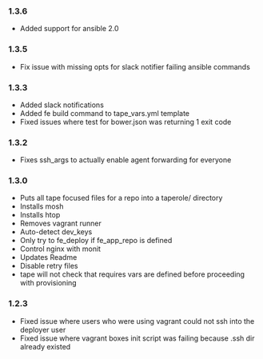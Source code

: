 ### 1.3.6
* Added support for ansible 2.0

### 1.3.5
* Fix issue with missing opts for slack notifier failing ansible commands
### 1.3.3
* Added slack notifications
* Added fe build command to tape_vars.yml template
* Fixed issues where test for bower.json was returning 1 exit code

### 1.3.2
* Fixes ssh_args to actually enable agent forwarding for everyone

### 1.3.0
* Puts all tape focused files for a repo into a taperole/ directory
* Installs mosh
* Installs htop
* Removes vagrant runner
* Auto-detect dev_keys
* Only try to fe_deploy if fe_app_repo is defined
* Control nginx with monit
* Updates Readme
* Disable retry files
* tape will not check that requires vars are defined before proceeding with provisioning

### 1.2.3
* Fixed issue where users who were using vagrant could not ssh into the deployer user
* Fixed issue where vagrant boxes init script was failing because .ssh dir already existed 
